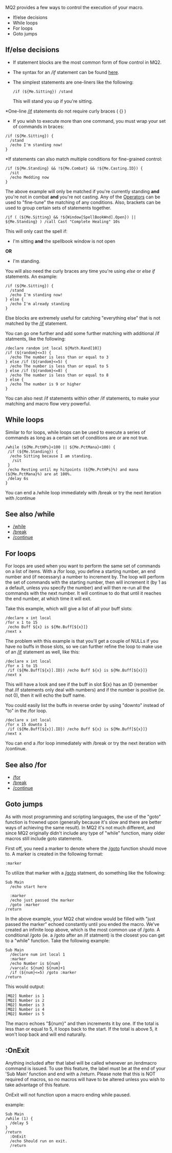 MQ2 provides a few ways to control the execution of your macro.

-   If/else decisions
-   While loops
-   For loops
-   Goto jumps

## If/else decisions

-   If statement blocks are the most common form of flow control in MQ2.
-   The syntax for an */if* statement can be found [here](../macro-commands/if.md).
-   The simplest statements are one-liners like the following:
      
        /if (${Me.Sitting}) /stand

    This will stand you up if you're sitting.

  
\*One-line [/if](../macro-commands/if.md) statements do not require curly braces ( {} )

-   If you wish to execute more than one command, you must wrap your set of commands in braces:

<!-- -->

    /if (${Me.Sitting}) {
      /stand
      /echo I'm standing now!
    }

  
\*If statements can also match multiple conditions for fine-grained control:

    /if (${Me.Standing} && !${Me.Combat} && !${Me.Casting.ID}) {
      /sit
      /echo Medding now
    }

The above example will only be matched if you're currently standing **and** you're not in combat **and** you're not
casting. Any of the [Operators](operators.md) can be used to "fine-tune" the matching of any conditions. Also,
brackets can be used to group certain sets of statements together.

    /if ( (${Me.Sitting} && !${Window[SpellBookWnd].Open}) || ${Me.Standing} ) /call Cast "Complete Healing" 10s

This will only cast the spell if:

-   I'm sitting **and** the spellbook window is not open

  
**OR**

-   I'm standing.

  
  
You will also need the curly braces any time you're using *else* or *else if* statements. An example:

    /if (${Me.Sitting}) {
      /stand
      /echo I'm standing now!
    } else {
      /echo I'm already standing
    }

Else blocks are extremely useful for catching "everything else" that is not matched by the [/if](../macro-commands/if.md)
statement.

You can go one further and add some further matching with additional /if statments, like the following:

    /declare random int local ${Math.Rand[10]}
    /if (${random}<=3) {
      /echo The number is less than or equal to 3
    } else /if (${random}<=5) {
      /echo The number is less than or equal to 5
    } else /if (${random}<=8) {
      /echo The number is less than or equal to 8
    } else {
      /echo The number is 9 or higher
    }

You can also nest /if statements within other /if statements, to make your matching and macro flow very powerful.

## While loops

Similar to for loops, while loops can be used to execute a series of commands as long as a certain set of conditions are
or are not true.

    /while (${Me.PctHPs}<100 || ${Me.PctMana}<100) {
     /if (${Me.Standing}) {
      /echo Sitting because I am standing.
       /sit
     }
     /echo Resting until my hitpoints (${Me.PctHPs}%) and mana (${Me.PctMana}%) are at 100%.
     /delay 6s
    }

You can end a /while loop immediately with /break or try the next iteration with /continue

## See also /while

-   [/while](../macro-commands/while.md)
-   [/break](../macro-commands/break.md)
-   [/continue](../macro-commands/continue.md)

## For loops

For loops are used when you want to perform the same set of commands on a list of items. With a /for loop, you define a
starting number, an end number and (if necessary) a number to increment by. The loop will perform the set of commands
with the starting number, then will increment it (by 1 as a default, unless you specify the number) and will then re-run
all the commands with the next number. It will continue to do that until it reaches the end number, at which time it
will exit.

Take this example, which will give a list of all your buff slots:

    /declare x int local
    /for x 1 to 15
     /echo Buff ${x} is ${Me.Buff[${x}]}
    /next x

The problem with this example is that you'll get a couple of NULLs if you have no buffs in those slots, so we can
further refine the loop to make use of an [/if](../macro-commands/if.md) statement as well, like this:

    /declare x int local
    /for x 1 to 15
     /if (${Me.Buff[${x}].ID}) /echo Buff ${x} is ${Me.Buff[${x}]}
    /next x

This will have a look and see if the buff in slot ${x} has an ID (remember that /if statements only deal with numbers)
and if the number is positive (ie. not 0), then it will echo the buff name.

You could easily list the buffs in reverse order by using "downto" instead of "to" in the /for loop.

    /declare x int local
    /for x 15 downto 1
     /if (${Me.Buff[${x}].ID}) /echo Buff ${x} is ${Me.Buff[${x}]}
    /next x

You can end a /for loop immediately with /break or try the next iteration with /continue.

## See also /for

-   [/for](../macro-commands/for.md)
-   [/break](../macro-commands/break.md)
-   [/continue](../macro-commands/continue.md)

## Goto jumps

As with most programming and scripting languages, the use of the "goto" function is frowned upon (generally because it's
slow and there are better ways of achieving the same result). In MQ2 it's not much different, and since MQ2 originally
didn't include any type of "while" function, many older macros still include goto statements.

First off, you need a marker to denote where the [/goto](../macro-commands/goto.md) function should move to. A marker is created
in the following format:

    :marker

To utilize that marker with a [/goto](../macro-commands/goto.md) statment, do something like the following:

    Sub Main
      /echo start here
     
      :marker
      /echo just passed the marker
      /goto :marker
    /return

In the above example, your MQ2 chat window would be filled with "just passed the marker" echoed constantly until you
ended the macro. We've created an infinite loop above, which is the most common use of /goto. A conditional /goto (ie. a
/goto after an /if statment) is the closest you can get to a "while" function. Take the following example:

    Sub Main
      /declare num int local 1
      :marker
      /echo Number is ${num}
      /varcalc ${num} ${num}+1
      /if (${num}<=5) /goto :marker
    /return

This would output:

    [MQ2] Number is 1
    [MQ2] Number is 2
    [MQ2] Number is 3
    [MQ2] Number is 4
    [MQ2] Number is 5

The macro echoes "${num}" and then increments it by one. If the total is less than or equal to 5, it loops back to the
start. If the total is above 5, it won't loop back and will end naturally.

## :OnExit

Anything included after that label will be called whenever an /endmacro command is issued. To use this feature, the
label must be at the end of your 'Sub Main' function and end with a /return. Please note that this is NOT required of
macros, so no macros will have to be altered unless you wish to take advantage of this feature.

OnExit will not function upon a macro ending while paused.

example:

    Sub Main
    /while (1) {
      /delay 5
    }
    /return
      :OnExit
      /echo Should run on exit. 
      /return


